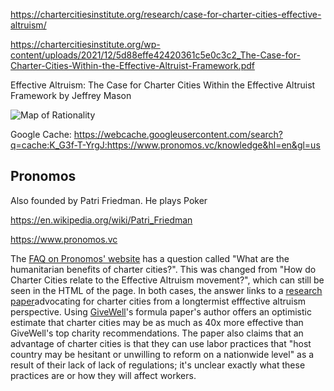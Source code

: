 

https://chartercitiesinstitute.org/research/case-for-charter-cities-effective-altruism/ 

https://chartercitiesinstitute.org/wp-content/uploads/2021/12/5d88effe42420361c5e0c3c2_The-Case-for-Charter-Cities-Within-the-Effective-Altruist-Framework.pdf

Effective Altruism: The Case for Charter Cities Within the Effective Altruist Framework by Jeffrey Mason


![Map of Rationality](/wiki/Cartography/map_full.jpg)

Google Cache: https://webcache.googleusercontent.com/search?q=cache:K_G3f-T-YrgJ:https://www.pronomos.vc/knowledge&hl=en&gl=us

## Pronomos

Also founded by Patri Friedman. He plays Poker

https://en.wikipedia.org/wiki/Patri_Friedman

https://www.pronomos.vc

The [FAQ on Pronomos' website](https://www.pronomos.vc/knowledge) has a question called "What are the humanitarian benefits of charter cities?". This was changed from "How do Charter Cities relate to the Effective Altruism movement?", which can still be seen in the HTML of the page. In both cases, the answer links to a [research paper](https://chartercitiesinstitute.org/research/case-for-charter-cities-effective-altruism/)advocating for charter cities from a longtermist efffective altruism perspective.  Using [GiveWell](../Avant-Gardea%20Arriere-Gardea/GiveWell.md)'s formula paper's author offers an optimistic estimate that charter cities may be as much as 40x more effective than GiveWell's top charity recommendations. The paper also claims that an advantage of charter cities is that they can use labor practices that "host country may be hesitant or unwilling to reform on a nationwide level" as a result of their lack of lack of regulations; it's unclear exactly what these practices are or how they will affect workers.